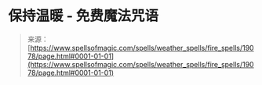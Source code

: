 <!--yml

category: 未分类

date: 2024-06-12 19:00:48

-->

# 保持温暖 - 免费魔法咒语

> 来源：[https://www.spellsofmagic.com/spells/weather_spells/fire_spells/19078/page.html#0001-01-01](https://www.spellsofmagic.com/spells/weather_spells/fire_spells/19078/page.html#0001-01-01)
